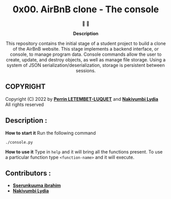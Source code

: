 <h1 align="center">
  0x00. AirBnB clone - The console
</h1>

<p align="center">
   📄 🚀
</p>

<p align="center">
  <strong>
   Description
  </strong>
</p>

<p align="center">
This repository contains the initial stage of a student project to build a clone of the AirBnB website. This stage implements a backend interface, or console, to manage program data. Console commands allow the user to create, update, and destroy objects, as well as manage file storage. Using a system of JSON serialization/deserialization, storage is persistent between sessions.
</p>

## COPYRIGHT
Copyright (C) 2022 by [**Perrin LETEMBET-LUQUET**](https://github.com/luquetperrin) and [**Nakivumbi Lydia**](https://github.com/LYDIA299) </br>
All rights reserved

 ## Description :
 **How to start it**
 Run the following command
 ```
 ./console.py
 ```

 **How to use it**
 Type in ```help``` and it will bring all the functions present.
 To use a particular function type ```<function-name>``` and it will execute.

## Contributors :
* [**Sserunkuuma ibrahim**](https://github.com/sserunkuumaibrahim)
* [**Nakivumbi Lydia**](https://github.com/LYDIA299)